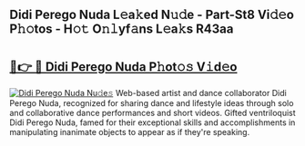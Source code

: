 ## Didi Perego Nuda L𝚎a𝚔ed N𝚞𝚍e - Part-St8 Vi𝚍𝚎o P𝚑𝚘tos - H𝚘𝚝 O𝚗𝚕yf𝚊ns L𝚎a𝚔s R43aa

# <h2><a href="http://kf6st4b.oniu.top/?m=Didi+Perego+Nuda">🔗👉 🔴 Didi Perego Nuda P𝚑ot𝚘𝚜 V𝚒d𝚎o</a></h2>

[![Didi Perego Nuda Nu𝚍e𝚜](https://i.imgur.com/0qMVB7G.gif)](http://kf6st4b.oniu.top/?m=Didi+Perego+Nuda)
Web-based artist and dance collaborator Didi Perego Nuda, recognized for sharing dance and lifestyle ideas through solo and collaborative dance performances and short videos. Gifted ventriloquist Didi Perego Nuda, famed for their exceptional skills and accomplishments in manipulating inanimate objects to appear as if they're speaking.  
